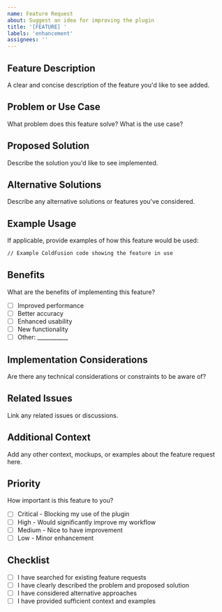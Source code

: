```yaml
---
name: Feature Request
about: Suggest an idea for improving the plugin
title: '[FEATURE] '
labels: 'enhancement'
assignees: ''
---
```


## Feature Description
A clear and concise description of the feature you'd like to see added.

## Problem or Use Case
What problem does this feature solve? What is the use case?

## Proposed Solution
Describe the solution you'd like to see implemented.

## Alternative Solutions
Describe any alternative solutions or features you've considered.

## Example Usage
If applicable, provide examples of how this feature would be used:

```coldfusion
// Example ColdFusion code showing the feature in use
```

## Benefits
What are the benefits of implementing this feature?
- [ ] Improved performance
- [ ] Better accuracy
- [ ] Enhanced usability
- [ ] New functionality
- [ ] Other: ___________

## Implementation Considerations
Are there any technical considerations or constraints to be aware of?

## Related Issues
Link any related issues or discussions.

## Additional Context
Add any other context, mockups, or examples about the feature request here.

## Priority
How important is this feature to you?
- [ ] Critical - Blocking my use of the plugin
- [ ] High - Would significantly improve my workflow
- [ ] Medium - Nice to have improvement
- [ ] Low - Minor enhancement

## Checklist
- [ ] I have searched for existing feature requests
- [ ] I have clearly described the problem and proposed solution
- [ ] I have considered alternative approaches
- [ ] I have provided sufficient context and examples
